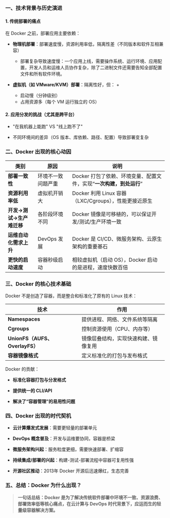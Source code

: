 ### 一、技术背景与历史演进

#### 1. 传统部署的痛点

在 Docker 之前，部署应用主要依赖：

- **物理机部署**：部署速度慢，资源利用率低，隔离性差（不同版本和软件互相兼容）
	- 部署复杂导致速度慢：一个应用上线，需要操作系统、运行环境、应用配置，开发人员和运维人员协作复杂，除了二进制文件还需要告知全部配置文件和所有软件环境。
    
- **虚拟机（如 VMware/KVM）部署**：隔离性好，但：
    +
    - 启动慢（分钟级别）
    - 占用资源多（每个 VM 运行独立的 OS）

#### 2. 应用分发的挑战（尤其是跨平台）

- "在我机器上能跑" VS "线上跑不了"
    
- 不同环境间的差异（OS 版本、库依赖、路径、配置）导致部署变复杂
### 二、Docker 出现的核心动因
| 类别              | 原因        | 说明                                       |
| --------------- | --------- | ---------------------------------------- |
| **部署一致性**       | 环境不一致问题严重 | Docker 打包了依赖、环境变量、配置文件，实现“**一次构建，到处运行**” |
| **资源利用率低**      | 虚拟机开销大    | Docker 利用 Linux 容器（LXC/Cgroups），性能更接近原生  |
| **开发→测试→生产难迁移** | 各阶段环境不同   | Docker 镜像是可移植的，可以保证开发/测试/生产环境一致          |
| **运维自动化需求上升**   | DevOps 发展 | Docker 是 CI/CD、微服务架构、云原生架构的重要基石          |
| **更快的启动速度**     | 容器秒级启动    | 相较虚拟机（启动 OS），Docker 启动的是进程，速度快数百倍        |
### 三、Docker 的核心技术基础
Docker 不是创造了容器，而是整合和标准化了原有的 Linux 技术：

| 技术                          | 作用                 |
| --------------------------- | ------------------ |
| **Namespaces**              | 提供进程、网络、文件系统等隔离    |
| **Cgroups**                 | 控制资源使用（CPU、内存等）    |
| **UnionFS（AUFS、OverlayFS）** | 镜像层叠结构，实现快速构建、镜像复用 |
| **容器镜像格式**                  | 定义标准化的打包与发布格式      |
Docker 的贡献：

- **标准化容器打包与分发格式**
    
- **提供统一的 CLI/API**
    
- **解决了“容器管理”的易用性问题**
### 四、Docker 出现的时代契机
- **云计算爆发式发展**：需要更轻量的部署单元
    
- **DevOps 概念普及**：开发与运维要协同，容器是桥梁
    
- **微服务架构兴起**：服务粒度更细，需要快速部署、扩缩容
    
- **持续集成/部署的兴起**：构建-测试-部署流程中容器可复用性强
    
- **开源社区推动**：2013年 Docker 开源后迅速爆红，生态完善
### 五、总结：Docker 为什么出现？

> **一句话总结：Docker 是为了解决传统软件部署中环境不一致、资源浪费、部署效率低等核心痛点，在云计算与 DevOps 时代背景下，应运而生的轻量级容器解决方案。**